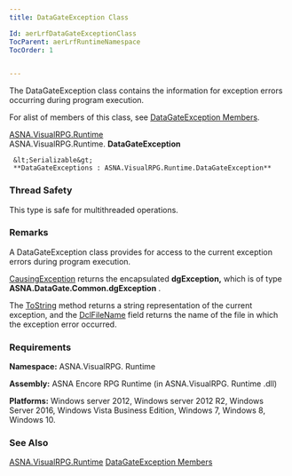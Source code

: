 ```yaml
---
title: DataGateException Class

Id: aerLrfDataGateExceptionClass
TocParent: aerLrfRuntimeNamespace
TocOrder: 1


---
```


The DataGateException class contains the information for exception errors occurring during program execution. 

For alist of members of this class, see [DataGateException Members](aerLrfDataGateExceptionMembers.html). 

[ASNA.VisualRPG.Runtime](aerLrfRuntimeNamespace.html) <br /> ASNA.VisualRPG.Runtime. **DataGateException** 

```
 &lt;Serializable&gt;
 **DataGateExceptions : ASNA.VisualRPG.Runtime.DataGateException** 
```

### Thread Safety
This type is safe for multithreaded operations.

### Remarks
A DataGateException class provides for access to the current exception errors during program execution. 

[CausingException](ToString_Method_DGEClass.html) returns the encapsulated **dgException,** which is of type **ASNA.DataGate.Common.dgException** . 

The [ToString](ToString_Method_DGEClass.html) method returns a string representation of the current exception, and the [DclFileName](ToString_Method_DGEClass.html) field returns the name of the file in which the exception error occurred. 

### Requirements
**Namespace:** ASNA.VisualRPG. Runtime 

**Assembly:** ASNA Encore RPG Runtime (in ASNA.VisualRPG. Runtime .dll) 

**Platforms:** Windows server 2012, Windows server 2012 R2, Windows Server 2016, Windows Vista Business Edition, Windows 7, Windows 8, Windows 10. 

### See Also
[ASNA.VisualRPG.Runtime](aerLrfRuntimeNamespace.html)
[DataGateException Members](aerLrfDataGateExceptionMembers.html) 
